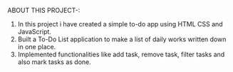 ABOUT THIS PROJECT-:

1.    In this project i have created a simple to-do app using HTML CSS and JavaScript.
2.    Built a To-Do List application to make a list of daily works written down in one place.
3.    Implemented functionalities like add task, remove task, filter tasks and also mark tasks as done.

